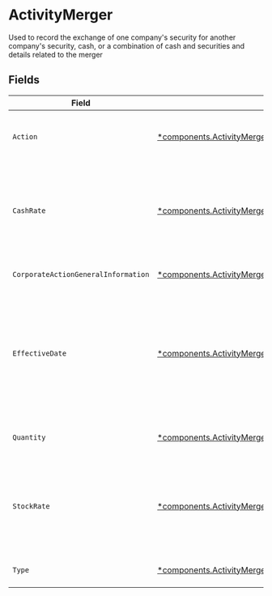 # ActivityMerger

Used to record the exchange of one company's security for another company's security, cash, or a combination of cash and securities and details related to the merger


## Fields

| Field                                                                                                                                                                     | Type                                                                                                                                                                      | Required                                                                                                                                                                  | Description                                                                                                                                                               | Example                                                                                                                                                                   |
| ------------------------------------------------------------------------------------------------------------------------------------------------------------------------- | ------------------------------------------------------------------------------------------------------------------------------------------------------------------------- | ------------------------------------------------------------------------------------------------------------------------------------------------------------------------- | ------------------------------------------------------------------------------------------------------------------------------------------------------------------------- | ------------------------------------------------------------------------------------------------------------------------------------------------------------------------- |
| `Action`                                                                                                                                                                  | [*components.ActivityMergerAction](../../models/components/activitymergeraction.md)                                                                                       | :heavy_minus_sign:                                                                                                                                                        | Denotes whether the shares are incoming or outgoing                                                                                                                       | INCOMING                                                                                                                                                                  |
| `CashRate`                                                                                                                                                                | [*components.ActivityMergerCashRate](../../models/components/activitymergercashrate.md)                                                                                   | :heavy_minus_sign:                                                                                                                                                        | The rate (raw value, not a percentage, example: 50% will be .5 in this field) at which cash will be disbursed to the shareholder                                          | {<br/>"value": "0.25"<br/>}                                                                                                                                               |
| `CorporateActionGeneralInformation`                                                                                                                                       | [*components.ActivityMergerCorporateActionGeneralInformation](../../models/components/activitymergercorporateactiongeneralinformation.md)                                 | :heavy_minus_sign:                                                                                                                                                        | Common fields for corporate actions                                                                                                                                       |                                                                                                                                                                           |
| `EffectiveDate`                                                                                                                                                           | [*components.ActivityMergerEffectiveDate](../../models/components/activitymergereffectivedate.md)                                                                         | :heavy_minus_sign:                                                                                                                                                        | Effective date as declared by the primary exchange that generally coincides with cessation of trading in the old security and commencement of trading in the new security | {<br/>"day": 14,<br/>"month": 5,<br/>"year": 2024<br/>}                                                                                                                   |
| `Quantity`                                                                                                                                                                | [*components.ActivityMergerQuantity](../../models/components/activitymergerquantity.md)                                                                                   | :heavy_minus_sign:                                                                                                                                                        | The position on which the corporate action was paid                                                                                                                       | {<br/>"value": "0.25"<br/>}                                                                                                                                               |
| `StockRate`                                                                                                                                                               | [*components.ActivityMergerStockRate](../../models/components/activitymergerstockrate.md)                                                                                 | :heavy_minus_sign:                                                                                                                                                        | The rate (raw value, not a percentage, example: 50% will be .5 in this field) at which shares will be disbursed to the shareholder                                        | {<br/>"value": "0.25"<br/>}                                                                                                                                               |
| `Type`                                                                                                                                                                    | [*components.ActivityMergerType](../../models/components/activitymergertype.md)                                                                                           | :heavy_minus_sign:                                                                                                                                                        | The subtype for the corporate action event                                                                                                                                | CASH                                                                                                                                                                      |